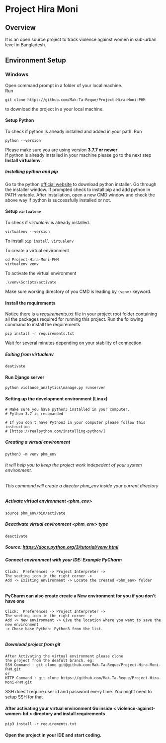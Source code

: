 # Project Hira Moni
## Overview
It is an open source project to track violence against women in sub-urban level in Bangladesh.

## Environment Setup

### Windows
Open command prompt in a folder of your local machine.   
Run 
```
git clone https://github.com/Mak-Ta-Reque/Project-Hira-Moni-PHM
```
 to download the project in a your local machine.


#### Setup Python
To check if python is already installed and added in your path. Run
```
python --version
```
Please make sure you are 
using version **3.7.7 or newer**.   
If python is already installed in your machine please go to the next step **Install virtualenv**.

##### Installing python and pip
Go to the python [official website](https://www.python.org/downloads/windows/) to download python installer.
Go through the installer window. If prompted check to install pip and add python in PATH variable.
After installation, open a new CMD window and check the above way if python is successfully installed or not.

#### Setup `virtualenv`
To check if *virtualenv* is already installed.

```
virtualenv --version
```

To install 
`pip install virtualenv`

To create a virtual environment
```
cd Project-Hira-Moni-PHM
virtualenv venv
```

To activate the virtual environment
```
.\venv\Scripts\activate
```
Make sure working directory of you CMD is leading by `(venv)` keyword.

#### Install the requirements
Notice there is a *requirements.txt* file in your project root folder containing all the packages required for 
running this project.
Run the following command to install the requirements
```
pip install -r requirements.txt
```

Wait for several minutes depending on your stability of connection.

##### Exiting from virtualenv
```
deativate
```

#### Run Django server
```
python violance_analytics\manage.py runserver
```


#### Setting up the development environment (Linux)
```
# Make sure you have python3 installed in your computer.
# Python 3.7 is recomanded 

# If you don't have Python3 in your computer please follow this instruction
# [https://realpython.com/installing-python/]

```
##### Creating a virtual environment
```
python3 -m venv phm_env
```

###### It will help you to keep the project work indepedent of your system environment.

###### This command will create a director phm_env inside your current directory

##### Activate virtual environment <phm_env>
```
source phm_env/bin/activate
```



##### Deactivate virtual environment <phm_env> type
```
deactivate
```
##### Source: https://docs.python.org/3/tutorial/venv.html 

##### Connect environment with your IDE: Example PyCharm
```
Click:  Preferences -> Project Interpreter -> 
The seeting icon in the right corner -> 
Add -> Existing environment -> Locate the created <phm_env> folder
 
```
#### PyCharm can also create create a  New environment for you if you don't have one 

```
Click:  Preferences -> Project Interpreter -> 
The seeting icon in the right corner -> 
Add -> New environment -> Give the location where you want to save the new environment 
-> Chose base Python: Python3 from the list.
 
```

##### Download project from git
```
After Activating the virtual environment please clone
the project from the deafult branch. eg: 
SSH Command : git clone git@github.com:Mak-Ta-Reque/Project-Hira-Moni-PHM.git
or 
HTTP Command : git clone https://github.com/Mak-Ta-Reque/Project-Hira-Moni-PHM.git
```
SSH does't require user id and password every time.
You might need to setup SSH for that


#### After activating your virtual environment Go inside < violence-against-women-bd > directory and install requirements
```
pip3 install -r requirements.txt 
```

#### Open the project in your IDE and start coding. 

